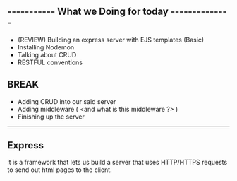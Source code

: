 ## ----------- What we Doing for today --------------
 
 - (REVIEW) Building an express server with EJS templates (Basic)
 - Installing Nodemon
 - Talking about CRUD
 - RESTFUL conventions

 ## BREAK

 - Adding CRUD into our said server
 - Adding middleware ( <and what is this middleware ?>  )
 - Finishing up the server 
--------------------------------------------------

## Express

it is a framework that lets us build a server that uses HTTP/HTTPS requests
to send out html pages to the client.
